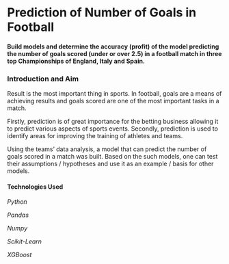 # Prediction of Number of Goals in Football

#### Build models and determine the accuracy (profit) of the model predicting the number of goals scored (under or over 2.5) in a football match in three top Championships of England, Italy and Spain.
### Introduction and Aim
Result is the most important thing in sports. In football, goals are a means of achieving results and goals scored are one of the most important tasks in a match.

Firstly, prediction is of great importance for the betting business allowing it to predict various aspects of sports events.
Secondly, prediction is used to identify areas for improving the training of athletes and teams.

Using the teams’ data analysis, a model that can predict the number of goals scored in a match was built. Based on the such models, one can test their assumptions / hypotheses and use it as an example / basis for other models.
#### Technologies Used
*Python*

*Pandas*

*Numpy*

*Scikit-Learn*

*XGBoost*
